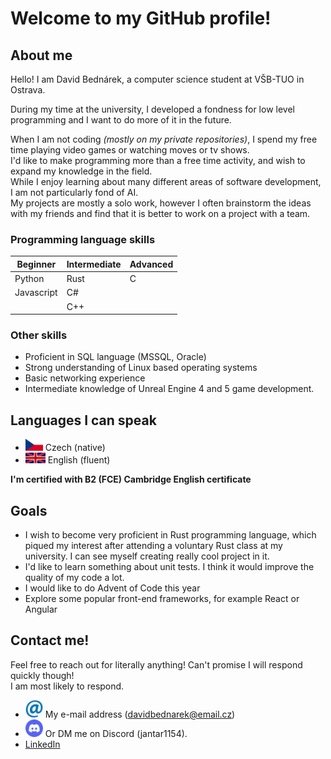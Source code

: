 # Welcome to my GitHub profile!

## About me
Hello! I am David Bednárek, a computer science student at VŠB-TUO in Ostrava.

During my time at the university, I developed a fondness for low level programming and I want to do more of it in the future.

When I am not coding *(mostly on my private repositories)*, I spend my free time playing video games or watching moves or tv shows. \
I'd like to make programming more than a free time activity, and wish to expand my knowledge in the field. \
While I enjoy learning about many different areas of software development, I am not particularly fond of AI. \
My projects are mostly a solo work, however I often brainstorm the ideas with my friends and find that it is better to work on a project with a team.

### Programming language skills
| Beginner    | Intermediate   | Advanced   |
|-------------|----------------|------------|
| Python      | Rust           | C          |
| Javascript  | C#             |            |
|             | C++            |            |

### Other skills
- Proficient in SQL language (MSSQL, Oracle)
- Strong understanding of Linux based operating systems
- Basic networking experience
- Intermediate knowledge of Unreal Engine 4 and 5 game development.

## Languages I can speak
- <img alt="czech flag" width=28 src="czech_flag.jpg"/> Czech (native)
- <img alt="flag of great britain" width=32 src="eng_flag.jpg"/> English (fluent)

**I'm certified with B2 (FCE) Cambridge English certificate**

## Goals
- I wish to become very proficient in Rust programming language, which piqued my interest after attending a voluntary Rust class at my university. I can see myself creating really cool project in it.
- I'd like to learn something about unit tests. I think it would improve the quality of my code a lot.
- I would like to do Advent of Code this year
- Explore some popular front-end frameworks, for example React or Angular

## Contact me!
Feel free to reach out for literally anything! Can't promise I will respond quickly though! \
I am most likely to respond.
- <img width=28 src="atlogo.png"/> My e-mail address (davidbednarek@email.cz)
- <img width=28 src="dsclogo.png"/> Or DM me on Discord (jantar1154).
- [LinkedIn](https://www.linkedin.com/in/david-bedn%C3%A1rek-23b76425b/)
